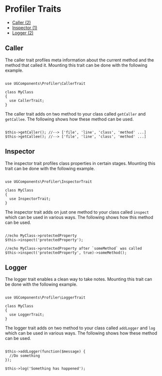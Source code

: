 # Profiler Traits
 - [Caller (2)](#caller)
 - [Inspector (1)](#inspector)
 - [Logger (2)](#logger)

<a name="#caller"></a>
## Caller

The caller trait profiles meta information about the current method and the
method that called it. Mounting this trait can be done with the following
example.

```

use UGComponents\Profiler\CallerTrait

class MyClass
{
  use CallerTrait;
}

```

The caller trait adds on two method to your class called `getCaller` and
`getCallee`. The following shows how these method can be used.

```

$this->getCaller(); //--> ['file', 'line', 'class', 'method' ...]
$this->getCallee(); //--> ['file', 'line', 'class', 'method' ...]

```


<a name="#inspector"></a>
## Inspector

The inspector trait profiles class properties in certain stages. Mounting
this trait can be done with the following example.

```

use UGComponents\Profiler\InspectorTrait

class MyClass
{
  use InspectorTrait;
}

```

The inspector trait adds on just one method to your class called `inspect`
which can be used in various ways. The following shows how this method can be
used.

```

//echo MyClass->protectedProperty
$this->inspect('protectedProperty');

//echo MyClass->protectedProperty after `someMethod` was called
$this->inspect('protectedProperty', true)->someMethod();

```

<a name="#caller"></a>
## Logger

The logger trait enables a clean way to take notes. Mounting
this trait can be done with the following example.

```

use UGComponents\Profiler\LoggerTrait

class MyClass
{
  use LoggerTrait;
}

```

The logger trait adds on two method to your class called `addLogger` and `log`
which can be used in various ways. The following shows how these method can be
used.

```

$this->addLogger(function($message) {
  //Do something
});

$this->log('Something has happened');

```

